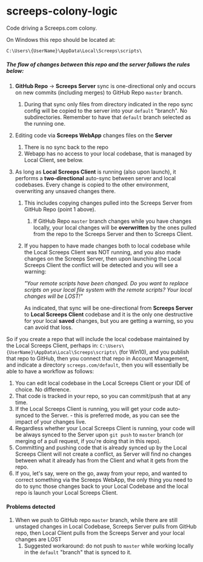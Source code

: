 # screeps-colony-logic

Code driving a Screeps.com colony.

On Windows this repo should be located at:

	C:\Users\{UserName}\AppData\Local\Screeps\scripts\

##### The flow of changes between this repo and the server follows the rules below:

1. **GitHub Repo** -> **Screeps Server** sync is one-directional only and occurs on new commits (including  merges) to GitHub Repo `master` branch.
    1. During that sync only files from directory indicated in the repo sync config will be copied to the server into your `default` "branch". No subdirectories. Remember to have that `default` branch selected as the running one.


2. Editing code via **Screeps WebApp** changes files on the **Server**
    1. There is no sync back to the repo
    2. Webapp has no access to your local codebase, that is managed by Local Client, see below.


3. As long as **Local Screeps Client** is running (also upon launch), it performs a **two-directional** auto-sync between server and local codebases. Every change is copied to the other environment, overwriting any unsaved changes there.
    1. This includes copying changes pulled into the Screeps Server from GitHub Repo (point 1 above).
        1. If GitHub Repo `master` branch changes while you have changes locally, your local changes will be **overwritten** by the ones pulled from the repo to the Screeps Server and then to Screeps Client.
    3. If you happen to have made changes both to local codebase while the Local Screeps Client was NOT running, and you also made changes on the Screeps Server, then upon launching the Local Screeps Client the conflict will be detected and you will see a warning:

        *"Your remote scripts have been changed. Do you want to replace scripts on your local file system with the remote scripts? Your local changes will be LOST!"*

        As indicated, that sync will be one-directional from **Screeps Server** to **Local Screeps Client** codebase and it is the only one destructive for your local **saved** changes, but you are getting a warning, so you can avoid that loss.

So if you create a repo that will include the local codebase maintained by the Local Screeps Client, perhaps in:  `C:\Users\{UserName}\AppData\Local\Screeps\scripts\` (for Win10),
and you publish that repo to GitHub, then you connect that repo in Account Management, and indicate a directory `screeps.com/default`, then you will essentially be able to have a workflow as follows:

1. You can edit local codebase in the Local Screeps Client or your IDE of choice. No difference.
2. That code is tracked in your repo, so you can commit/push that at any time.
3. If the Local Screeps Client is running, you will get your code auto-synced to the Server. - this is preferred mode, as you can see the impact of your changes live.
4. Regardless whether your Local Screeps Client is running, your code will be always synced to the Server upon `git push` to `master` branch (or merging of a pull request, if you're doing that in this repo).
3. Committing and pushing code that is already synced up by the Local Screeps Client will not create a conflict, as Server will find no changes between what it already has from the Client and what it gets from the repo.
4. If you, let's say, were on the go, away from your repo, and wanted to correct something via the Screeps WebApp, the only thing you need to do to sync those changes back to your Local Codebase and the local repo is launch your Local Screeps Client.

#### Problems detected

1. When we push to GitHub repo `master` branch, while there are still unstaged changes in Local Codebase, Screeps Server pulls from GitHub repo, then Local Client pulls from the Screeps Server and your local changes are LOST
    1. Suggested workaround: do not push to `master` while working locally in the `default` "branch" that is synced to it.
